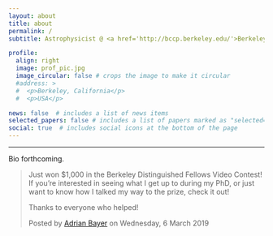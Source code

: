 ```yaml
---
layout: about
title: about
permalink: /
subtitle: Astrophysicist @ <a href='http://bccp.berkeley.edu/'>Berkeley Center for Cosmologcal Physics</a>, UC Berkeley. #Address. Contacts. Moto. Etc.

profile:
  align: right
  image: prof_pic.jpg
  image_circular: false # crops the image to make it circular
  #address: >
  #  <p>Berkeley, California</p>
  #  <p>USA</p>

news: false  # includes a list of news items
selected_papers: false # includes a list of papers marked as "selected={true}"
social: true  # includes social icons at the bottom of the page
---
```


-----------------

Bio forthcoming.

<div id="fb-root"></div>
<script async defer crossorigin="anonymous" src="https://connect.facebook.net/en_GB/sdk.js#xfbml=1&version=v14.0" nonce="yAvyOwMo"></script>

<div class="fb-video" data-href="https://www.facebook.com/theadrianbayer/videos/10211333357568703/" data-width="500" data-show-text="true"><blockquote cite="https://www.facebook.com/theadrianbayer/videos/10211333357568703/" class="fb-xfbml-parse-ignore"><a href="https://www.facebook.com/theadrianbayer/videos/10211333357568703/"></a><p>Just won $1,000 in the Berkeley Distinguished Fellows Video Contest! If you’re interested in seeing what I get up to during my PhD, or just want to know how I talked my way to the prize, check it out!

Thanks to everyone who helped!</p>Posted by <a href="https://www.facebook.com/theadrianbayer">Adrian Bayer</a> on Wednesday, 6 March 2019</blockquote></div>




<!-- Write your biography here. Tell the world about yourself. Link to your favorite [subreddit](http://reddit.com). You can put a picture in, too. The code is already in, just name your picture `prof_pic.jpg` and put it in the `img/` folder.

Put your address / P.O. box / other info right below your picture. You can also disable any these elements by editing `profile` property of the YAML header of your `_pages/about.md`. Edit `_bibliography/papers.bib` and Jekyll will render your [publications page](/al-folio/publications/) automatically.

Link to your social media connections, too. This theme is set up to use [Font Awesome icons](http://fortawesome.github.io/Font-Awesome/) and [Academicons](https://jpswalsh.github.io/academicons/), like the ones below. Add your Facebook, Twitter, LinkedIn, Google Scholar, or just disable all of them. -->
